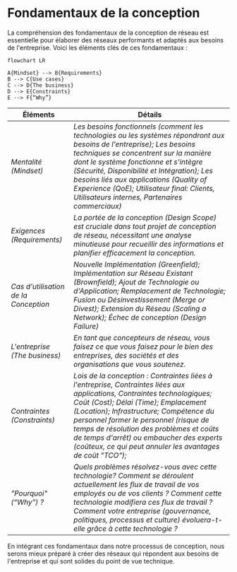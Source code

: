 # Fondamentaux de la conception

La compréhension des fondamentaux de la conception de réseau est essentielle pour élaborer des réseaux performants et adaptés aux besoins de l'entreprise. Voici les éléments clés de ces fondamentaux :

```mermaid
flowchart LR

A{Mindset} --> B{Requirements}
B --> C{Use cases}
C --> D{The business}
D --> E{Constraints}
E --> F{“Why”}
```

Éléments | Détails
-----            | ----                   
*Mentalité (Mindset)* | *Les besoins fonctionnels (comment les technologies ou les systèmes répondront aux besoins de l'entreprise); Les besoins techniques se concentrent sur la manière dont le système fonctionne et s'intègre (Sécurité, Disponibilité et Intégration); Les besoins liés aux applications (Quality of Experience (QoE); Utilisateur final: Clients, Utilisateurs internes, Partenaires commerciaux)* 
*Exigences (Requirements)* | *La portée de la conception (Design Scope) est cruciale dans tout projet de conception de réseau, nécessitant une analyse minutieuse pour recueillir des informations et planifier efficacement la conception.*
*Cas d'utilisation de la Conception* | *Nouvelle Implémentation (Greenfield); Implémentation sur Réseau Existant (Brownfield); Ajout de Technologie ou d'Application; Remplacement de Technologie; Fusion ou Désinvestissement (Merge or Divest); Extension du Réseau (Scaling a Network); Échec de conception (Design Failure)* 
*L'entreprise (The business)* | *En tant que concepteurs de réseau, vous faisez ce que vous faisez pour le bien des entreprises, des sociétés et des organisations que vous soutenez.* 
*Contraintes (Constraints)* | *Lois de la conception : Contraintes liées à l'entreprise, Contraintes liées aux applications, Contraintes technologiques; Coût (Cost); Délai (Time); Emplacement (Location); Infrastructure; Compétence du personnel former le personnel (risque de temps de résolution des problèmes et coûts de temps d'arrêt) ou embaucher des experts (coûteux, ce qui peut annuler les avantages de coût "TCO");* 
*"Pourquoi" (“Why”) ?* | *Quels problèmes résolvez-vous avec cette technologie?  Comment se déroulent actuellement les flux de travail de vos employés ou de vos clients ? Comment cette technologie modifiera ces flux de travail ? Comment votre entreprise (gouvernance, politiques, processus et culture) évoluera-t-elle grâce à cette technologie ?* 

En intégrant ces fondamentaux dans notre processus de conception, nous serons mieux préparé à créer des réseaux qui répondent aux besoins de l'entreprise et qui sont solides du point de vue technique.